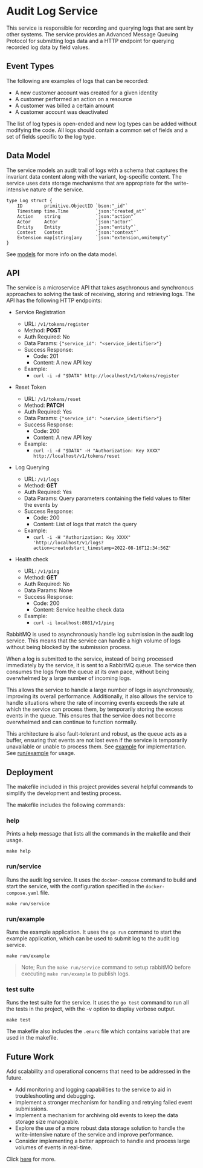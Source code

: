 # Audit Log Service

This service is responsible for recording and querying logs that are sent by other systems. The service provides an Advanced Message Queuing Protocol for submitting logs data and a HTTP endpoint for querying recorded log data by field values.

## Event Types
The following are examples of logs that can be recorded:

- A new customer account was created for a given identity
- A customer performed an action on a resource
- A customer was billed a certain amount
- A customer account was deactivated

The list of log types is open-ended and new log types can be added without modifying the code. All logs should contain a common set of fields and a set of fields specific to the log type.

## Data Model
The service models an audit trail of logs with a schema that captures the invariant data content along with the variant, log-specific content. The service uses data storage mechanisms that are appropriate for the write-intensive nature of the service.

```
type Log struct {
	ID        primitive.ObjectID `bson:"_id"`
	Timestamp time.Time          `json:"created_at"`
	Action    string             `json:"action"`
	Actor     Actor              `json:"actor"`
	Entity    Entity             `json:"entity"`
	Context   Context            `json:"context"`
	Extension map[string]any     `json:"extension,omitempty"`
}
```
See [models](./internal/repository/model/model.go) for more info on the data model.

## API
The service is a microservice API that takes asychronous and synchronous approaches to solving the task of receiving, storing and retrieving logs. The API has the following HTTP endpoints:

- Service Registration
  - URL: `/v1/tokens/register`
  - Method: **POST**
  - Auth Required: No
  - Data Params: `{"service_id": "<service_identifier>"}`
  - Success Response:
    - Code: 201
    - Content: A new API key
  - Example:
    - ```curl -i -d "$DATA" http://localhost/v1/tokens/register```

- Reset Token
  - URL: `/v1/tokens/reset`
  - Method: **PATCH**
  - Auth Required: Yes
  - Data Params: `{"service_id": "<service_identifier>"}`
  - Success Response:
    - Code: 200
    - Content: A new API key
  - Example:
    - ```curl -i -d "$DATA" -H "Authorization: Key XXXX" http://localhost/v1/tokens/reset```

- Log Querying
  - URL: `/v1/logs`
  - Method: **GET**
  - Auth Required: Yes
  - Data Params: Query parameters containing the field values to filter the events by
  - Success Response:
    - Code: 200
    - Content: List of logs that match the query
  - Example:
    - ```curl -i -H "Authorization: Key XXXX" 'http://localhost/v1/logs?action=createdstart_timestamp=2022-08-16T12:34:56Z'```

- Health check
  - URL: `/v1/ping`
  - Method: **GET**
  - Auth Required: No
  - Data Params: None
  - Success Response:
    - Code: 200
    - Content: Service healthe check data
  - Example:
    - ```curl -i localhost:8081/v1/ping```

RabbitMQ is used to asynchronously handle log submission in the audit log service. This means that the service can handle a high volume of logs without being blocked by the submission process.

When a log is submitted to the service, instead of being processed immediately by the service, it is sent to a RabbitMQ queue. The service then consumes the logs from the queue at its own pace, without being overwhelmed by a large number of incoming logs.

This allows the service to handle a large number of logs in asynchronously, improving its overall performance. Additionally, it also allows the service to handle situations where the rate of incoming events exceeds the rate at which the service can process them, by temporarily storing the excess events in the queue. This ensures that the service does not become overwhelmed and can continue to function normally.

This architecture is also fault-tolerant and robust, as the queue acts as a buffer, ensuring that events are not lost even if the service is temporarily unavailable or unable to process them. See [example](./cmd/example/publisher.go) for implementation. See [run/example](#runexample) for usage.

## Deployment

The makefile included in this project provides several helpful commands to simplify the development and testing process.

The makefile includes the following commands:

### **help**

Prints a help message that lists all the commands in the makefile and their usage.

```
make help
```
### **run/service**
Runs the audit log service. It uses the `docker-compose` command to build and start the service, with the configuration specified in the `docker-compose.yaml` file.

```
make run/service
```

### **run/example**
Runs the example application. It uses the `go run` command to start the example application, which can be used to submit log to the audit log service.

```
make run/example
```
> Note; Run the `make run/service` command to setup rabbitMQ before executing `make run/example` to publish logs.

### **test suite**
Runs the test suite for the service. It uses the `go test` command to run all the tests in the project, with the -v option to display verbose output.

```
make test
```
The makefile also includes the `.envrc` file which contains variable that are used in the makefile.


## Future Work
Add scalability and operational concerns that need to be addressed in the future.

- Add monitoring and logging capabilities to the service to aid in troubleshooting and debugging.
- Implement a stronger mechanism for handling and retrying failed event submissions.
- Implement a mechanism for archiving old events to keep the data storage size manageable.
- Explore the use of a more robust data storage solution to handle the write-intensive nature of the service and improve performance.
- Consider implementing a better approach to handle and process large volumes of events in real-time.

Click [here](https://docs.google.com/document/d/1lxItFNptU2uRCxcCTuMxFWg_LDO_qJyAJ1RgiSOiaJM/edit?usp=sharing) for more.
